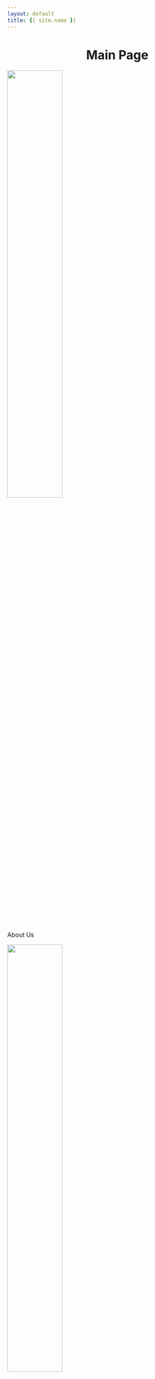 ```yaml
---
layout: default
title: {{ site.name }}
---
```


<center><h1>Main Page</h1></center>

<div class="card-box">
  <div class="card">
    <img src="{{ site.baseurl }}/assets/aboutUs.svg" height="50%" width="50%"/>
    <p>About Us</p>
  </div>
  <div class="card">
    <img src="{{ site.baseurl }}/assets/toBeginners.svg" height="50%" width="50%"/>
    <p>For Beginners</p>
  </div>
  <div class="card">
    <img src="{{ site.baseurl }}/assets/competition.svg" height="50%" width="50%"/>
    <p>Competition</p>
  </div>
  <div class="card">
    <img src="{{ site.baseurl }}/assets/bookSharing.svg" height="50%" width="50%"/>
    <p>Book Sharing</p>
  </div>
  <div class="card">
    <img src="{{ site.baseurl }}/assets/notes.svg" height="50%" width="50%"/>
    <p>Notes</p>
  </div>
  <div class="card">
    <img src="{{ site.baseurl }}/assets/meetTA.svg" height="50%" width="50%"/>
    <p>Schedule Meeting</p>
  </div>
  <div class="card">
    <img src="{{ site.baseurl }}/assets/column.svg" height="50%" width="50%"/>
    <p>Posts</p>
  </div>

  <div class="card">
    <img src="{{ site.baseurl }}/assets/more.svg" height="50%" width="50%"/>
    <p>More ...</p>
  </div>
</div>

<ul class="posts">
    {% for post in site.posts %}
      <li><span>{{ post.date | date_to_string }}</span> &raquo; <a href="{{ site.baseurl }}{{ post.url }}">{{ post.title }}</a></li>
    {% endfor %}
</ul>